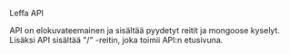 Leffa API

API on elokuvateemainen ja sisältää pyydetyt reitit ja mongoose kyselyt. Lisäksi API sisältää "/" -reitin, joka toimii API:n etusivuna.
